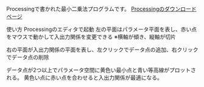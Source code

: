 Processingで書かれた最小二乗法プログラムです。
[Processingのダウンロードページ](https://processing.org/download)

使い方
Processingのエディタで起動
左の平面はパラメータ平面を表し、赤い点をマウスで動かして入出力関係を変更できる
※横軸が傾き、縦軸が切片

右の平面が入出力関係の平面を表し、左クリックでデータ点の追加、右クリックでデータ点の削除

データ点が2つ以上でパラメータ空間に黄色い最小点と青い等高線がプロットされる。
黄色い点に赤い点を合わせると入出力関係が最適になる。
